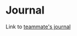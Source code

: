 # Journal
Link to [teammate's journal](https://github.com/LinhTran263/performingrobots/blob/main/journal.md#16-september-2024)

